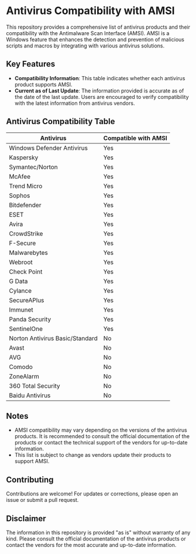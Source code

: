 # Antivirus Compatibility with AMSI

This repository provides a comprehensive list of antivirus products and their compatibility with the Antimalware Scan Interface (AMSI). AMSI is a Windows feature that enhances the detection and prevention of malicious scripts and macros by integrating with various antivirus solutions.

## Key Features

- **Compatibility Information**: This table indicates whether each antivirus product supports AMSI.
- **Current as of Last Update**: The information provided is accurate as of the date of the last update. Users are encouraged to verify compatibility with the latest information from antivirus vendors.

## Antivirus Compatibility Table

| Antivirus                      | Compatible with AMSI |
|-------------------------------|----------------------|
| Windows Defender Antivirus    | Yes                  |
| Kaspersky                     | Yes                  |
| Symantec/Norton               | Yes                  |
| McAfee                        | Yes                  |
| Trend Micro                   | Yes                  |
| Sophos                        | Yes                  |
| Bitdefender                   | Yes                  |
| ESET                          | Yes                  |
| Avira                         | Yes                  |
| CrowdStrike                   | Yes                  |
| F-Secure                      | Yes                  |
| Malwarebytes                  | Yes                  |
| Webroot                       | Yes                  |
| Check Point                   | Yes                  |
| G Data                        | Yes                  |
| Cylance                       | Yes                  |
| SecureAPlus                   | Yes                  |
| Immunet                       | Yes                  |
| Panda Security                | Yes                  |
| SentinelOne                   | Yes                  |
| Norton Antivirus Basic/Standard | No                 |
| Avast                         | No                   |
| AVG                           | No                   |
| Comodo                        | No                   |
| ZoneAlarm                     | No                   |
| 360 Total Security            | No                   |
| Baidu Antivirus               | No                   |

## Notes

- AMSI compatibility may vary depending on the versions of the antivirus products. It is recommended to consult the official documentation of the products or contact the technical support of the vendors for up-to-date information.
- This list is subject to change as vendors update their products to support AMSI.

## Contributing

Contributions are welcome! For updates or corrections, please open an issue or submit a pull request.

## Disclaimer

The information in this repository is provided "as is" without warranty of any kind. Please consult the official documentation of the antivirus products or contact the vendors for the most accurate and up-to-date information.
